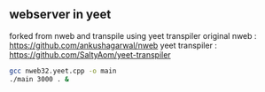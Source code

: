 ## webserver in yeet

forked from nweb and transpile using yeet transpiler
original nweb : https://github.com/ankushagarwal/nweb
yeet transpiler : https://github.com/SaltyAom/yeet-transpiler

```bash
gcc nweb32.yeet.cpp -o main
./main 3000 . &
```
